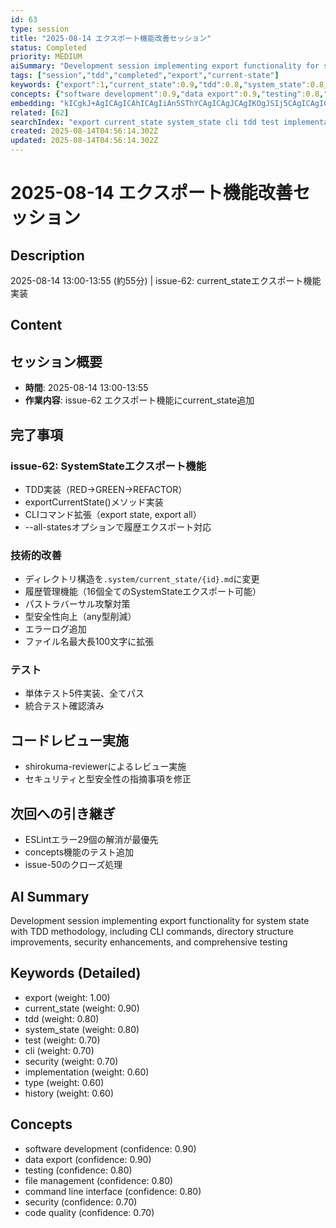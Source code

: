 ```yaml
---
id: 63
type: session
title: "2025-08-14 エクスポート機能改善セッション"
status: Completed
priority: MEDIUM
aiSummary: "Development session implementing export functionality for system state with TDD methodology, including CLI commands, directory structure improvements, security enhancements, and comprehensive testing"
tags: ["session","tdd","completed","export","current-state"]
keywords: {"export":1,"current_state":0.9,"tdd":0.8,"system_state":0.8,"test":0.7}
concepts: {"software development":0.9,"data export":0.9,"testing":0.8,"file management":0.8,"command line interface":0.8}
embedding: "kICgkJ+AgICAgICAhICAgIiAn5SThYCAgICAgJCAgIKOgJSIj5CAgICAgICZgICLhYCRgI6IgICAgICAl4CAk4CAg4SQk4CAgICAgJqAgJOCgIKPlJeAgICAgICUgICKi4COmJaQgICAgICAh4CAgZGAnJKghYCAgICAgICAgIc="
related: [62]
searchIndex: "export current_state system_state cli tdd test implementation directory structure history management security path traversal type"
created: 2025-08-14T04:56:14.302Z
updated: 2025-08-14T04:56:14.302Z
---
```


# 2025-08-14 エクスポート機能改善セッション

## Description

2025-08-14 13:00-13:55 (約55分) | issue-62: current_stateエクスポート機能実装

## Content

## セッション概要
- **時間**: 2025-08-14 13:00-13:55
- **作業内容**: issue-62 エクスポート機能にcurrent_state追加

## 完了事項

### issue-62: SystemStateエクスポート機能
- TDD実装（RED→GREEN→REFACTOR）
- exportCurrentState()メソッド実装
- CLIコマンド拡張（export state, export all）
- --all-statesオプションで履歴エクスポート対応

### 技術的改善
- ディレクトリ構造を`.system/current_state/{id}.md`に変更
- 履歴管理機能（16個全てのSystemStateエクスポート可能）
- パストラバーサル攻撃対策
- 型安全性向上（any型削減）
- エラーログ追加
- ファイル名最大長100文字に拡張

### テスト
- 単体テスト5件実装、全てパス
- 統合テスト確認済み

## コードレビュー実施
- shirokuma-reviewerによるレビュー実施
- セキュリティと型安全性の指摘事項を修正

## 次回への引き継ぎ
- ESLintエラー29個の解消が最優先
- concepts機能のテスト追加
- issue-50のクローズ処理

## AI Summary

Development session implementing export functionality for system state with TDD methodology, including CLI commands, directory structure improvements, security enhancements, and comprehensive testing

## Keywords (Detailed)

- export (weight: 1.00)
- current_state (weight: 0.90)
- tdd (weight: 0.80)
- system_state (weight: 0.80)
- test (weight: 0.70)
- cli (weight: 0.70)
- security (weight: 0.70)
- implementation (weight: 0.60)
- type (weight: 0.60)
- history (weight: 0.60)

## Concepts

- software development (confidence: 0.90)
- data export (confidence: 0.90)
- testing (confidence: 0.80)
- file management (confidence: 0.80)
- command line interface (confidence: 0.80)
- security (confidence: 0.70)
- code quality (confidence: 0.70)

